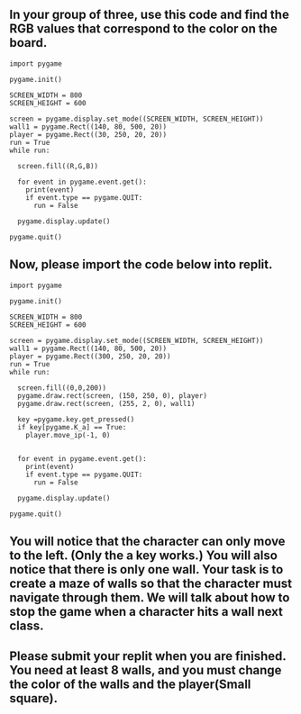 ## In your group of three, use this code and find the RGB values that correspond to the color on the board. 

```
import pygame

pygame.init()

SCREEN_WIDTH = 800
SCREEN_HEIGHT = 600

screen = pygame.display.set_mode((SCREEN_WIDTH, SCREEN_HEIGHT))
wall1 = pygame.Rect((140, 80, 500, 20))
player = pygame.Rect((30, 250, 20, 20))
run = True
while run:

  screen.fill((R,G,B))

  for event in pygame.event.get():
    print(event)
    if event.type == pygame.QUIT:
      run = False

  pygame.display.update()

pygame.quit()
```

## Now, please import the code below into replit. 

```
import pygame

pygame.init()

SCREEN_WIDTH = 800
SCREEN_HEIGHT = 600

screen = pygame.display.set_mode((SCREEN_WIDTH, SCREEN_HEIGHT))
wall1 = pygame.Rect((140, 80, 500, 20))
player = pygame.Rect((300, 250, 20, 20))
run = True
while run:
  
  screen.fill((0,0,200))
  pygame.draw.rect(screen, (150, 250, 0), player)
  pygame.draw.rect(screen, (255, 2, 0), wall1)
  
  key =pygame.key.get_pressed()
  if key[pygame.K_a] == True:
    player.move_ip(-1, 0)
 
    
  for event in pygame.event.get():
    print(event)
    if event.type == pygame.QUIT:
      run = False

  pygame.display.update()

pygame.quit()
```

## You will notice that the character can only move to the left. (Only the a key works.) You will also notice that there is only one wall. Your task is to create a maze of walls so that the character must navigate through them. We will talk about how to stop the game when a character hits a wall next class. 
## Please submit your replit when you are finished. You need at least 8 walls, and you must change the color of the walls and the player(Small square). 








